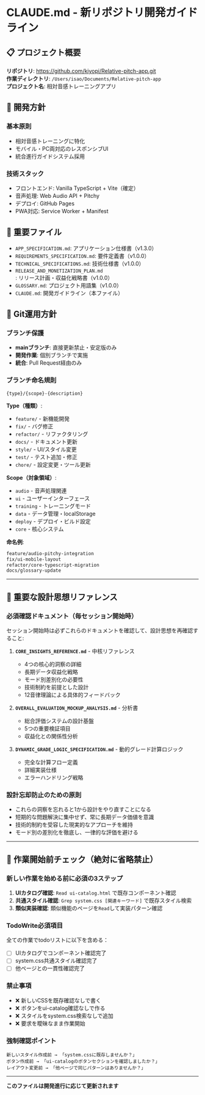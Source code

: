 # CLAUDE.md - 新リポジトリ開発ガイドライン

## 📋 プロジェクト概要

**リポジトリ**: https://github.com/kiyopi/Relative-pitch-app.git  
**作業ディレクトリ**: `/Users/isao/Documents/Relative-pitch-app`  
**プロジェクト名**: 相対音感トレーニングアプリ

## 🎯 開発方針

### 基本原則
- 相対音感トレーニングに特化
- モバイル・PC両対応のレスポンシブUI
- 統合進行ガイドシステム採用

### 技術スタック
- フロントエンド: Vanilla TypeScript + Vite（確定）
- 音声処理: Web Audio API + Pitchy
- デプロイ: GitHub Pages
- PWA対応: Service Worker + Manifest

## 📄 重要ファイル

- `APP_SPECIFICATION.md`: アプリケーション仕様書（v1.3.0）
- `REQUIREMENTS_SPECIFICATION.md`: 要件定義書（v1.0.0）
- `TECHNICAL_SPECIFICATIONS.md`: 技術仕様書（v1.0.0）
- `RELEASE_AND_MONETIZATION_PLAN.md`: リリース計画・収益化戦略書（v1.0.0）
- `GLOSSARY.md`: プロジェクト用語集（v1.0.0）
- `CLAUDE.md`: 開発ガイドライン（本ファイル）

## 🌿 Git運用方針

### ブランチ保護
- **mainブランチ**: 直接更新禁止・安定版のみ
- **開発作業**: 個別ブランチで実施
- **統合**: Pull Request経由のみ

### ブランチ命名規則
```
{type}/{scope}-{description}
```

**Type（種類）**:
- `feature/` - 新機能開発
- `fix/` - バグ修正  
- `refactor/` - リファクタリング
- `docs/` - ドキュメント更新
- `style/` - UI/スタイル変更
- `test/` - テスト追加・修正
- `chore/` - 設定変更・ツール更新

**Scope（対象領域）**:
- `audio` - 音声処理関連
- `ui` - ユーザーインターフェース
- `training` - トレーニングモード
- `data` - データ管理・localStorage
- `deploy` - デプロイ・ビルド設定
- `core` - 核心システム

**命名例**:
```bash
feature/audio-pitchy-integration
fix/ui-mobile-layout  
refactor/core-typescript-migration
docs/glossary-update
```

---

## 🧠 重要な設計思想リファレンス

### **必須確認ドキュメント（毎セッション開始時）**
セッション開始時は必ずこれらのドキュメントを確認して、設計思想を再確認すること:

1. **`CORE_INSIGHTS_REFERENCE.md`** - 中核リファレンス
   - 4つの核心的洞察の詳細
   - 長期データ収益化戦略
   - モード別差別化の必要性
   - 技術制約を前提とした設計
   - 12音律理論による具体的フィードバック

2. **`OVERALL_EVALUATION_MOCKUP_ANALYSIS.md`** - 分析書
   - 総合評価システムの設計基盤
   - 5つの重要検証項目
   - 収益化との関係性分析

3. **`DYNAMIC_GRADE_LOGIC_SPECIFICATION.md`** - 動的グレード計算ロジック
   - 完全な計算フロー定義
   - 詳細実装仕様
   - エラーハンドリング戦略

### **設計忘却防止のための原則**
- これらの洞察を忘れると1から設計をやり直すことになる
- 短期的な問題解決に集中せず、常に長期データ価値を意識
- 技術的制約を受容した現実的なアプローチを維持
- モード別の差別化を徹底し、一律的な評価を避ける

---

## 🚨 作業開始前チェック（絶対に省略禁止）

### **新しい作業を始める前に必須の3ステップ**
1. **UIカタログ確認**: `Read ui-catalog.html` で既存コンポーネント確認
2. **共通スタイル確認**: `Grep system.css [関連キーワード]` で既存スタイル検索
3. **類似実装確認**: 類似機能のページを`Read`して実装パターン確認

### **TodoWrite必須項目**
全ての作業でtodoリストに以下を含める：
- [ ] UIカタログでコンポーネント確認完了
- [ ] system.css共通スタイル確認完了  
- [ ] 他ページとの一貫性確認完了

### **禁止事項**
- ❌ 新しいCSSを既存確認なしで書く
- ❌ ボタンをui-catalog確認なしで作る
- ❌ スタイルをsystem.css検索なしで追加
- ❌ 要求を曖昧なまま作業開始

### **強制確認ポイント**
```
新しいスタイル作成前 → 「system.cssに既存しませんか？」
ボタン作成前 → 「ui-catalogのボタンセクションを確認しましたか？」
レイアウト変更前 → 「他ページで同じパターンはありませんか？」
```

---

**このファイルは開発進行に応じて更新されます**